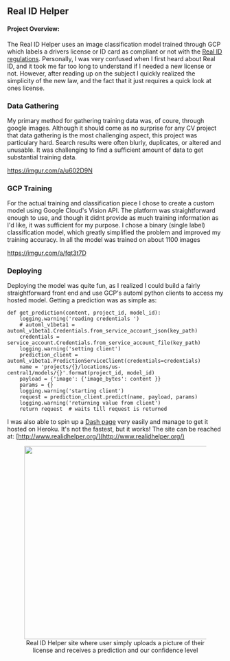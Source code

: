 ## Real ID Helper

#### Project Overview:
The Real ID Helper uses an image classification model trained through GCP which labels a drivers license or ID card as compliant or not with the [Real ID regulations](https://www.dhs.gov/real-id). Personally, I was very confused when I first heard about Real ID, and it took me far too long to understand if I needed a new license or not. However, after reading up on the subject I quickly realized the simplicity of the new law, and the fact that it just requires a quick look at ones license. 

### Data Gathering
My primary method for gathering training data was, of coure, through google images. Although it should come as no surprise for any CV project that data gathering is the most challenging aspect, this project was particulary hard. Search results were often blurly, duplicates, or altered and unusable. It was challenging to find a sufficient amount of data to get substantial training data. 


https://imgur.com/a/u602D9N


### GCP Training
For the actual training and classification piece I chose to create a custom model using Google Cloud's Vision API. The platform was straightforward enough to use, and though it didnt provide as much training information as I'd like, it was sufficient for my purpose. I chose a binary (single label) classification model, which greatly simplified the problem and improved my training accuracy. In all the model was trained on about 1100 images

https://imgur.com/a/fqt3t7D


### Deploying 
Deploying the model was quite fun, as I realized I could build a fairly straightforward front end and use GCP's automl python clients to access my hosted model. Getting a prediction was as simple as:
```
def get_prediction(content, project_id, model_id):
    logging.warning('reading credentials ')
    # automl_v1beta1 = automl_v1beta1.Credentials.from_service_account_json(key_path)
    credentials = service_account.Credentials.from_service_account_file(key_path)
    logging.warning('setting client')
    prediction_client = automl_v1beta1.PredictionServiceClient(credentials=credentials)
    name = 'projects/{}/locations/us-central1/models/{}'.format(project_id, model_id)
    payload = {'image': {'image_bytes': content }}
    params = {}
    logging.warning('starting client')
    request = prediction_client.predict(name, payload, params)
    logging.warning('returning value from client')
    return request  # waits till request is returned
```

I was also able to spin up a [Dash page](https://plotly.com/dash/) very easily and manage to get it hosted on Heroku. It's not the fastest, but it works! The site can be reached at: [http://www.realidhelper.org/](http://www.realidhelper.org/)

<div style="text-align:center">
	<figure>
		<img src="https://i.imgur.com/vDbTQOe.png" width="450" />
	    <figcaption>Real ID Helper site where user simply uploads a picture of their license and receives a prediction and our confidence level</figcaption>
	</figure>
	</div>


